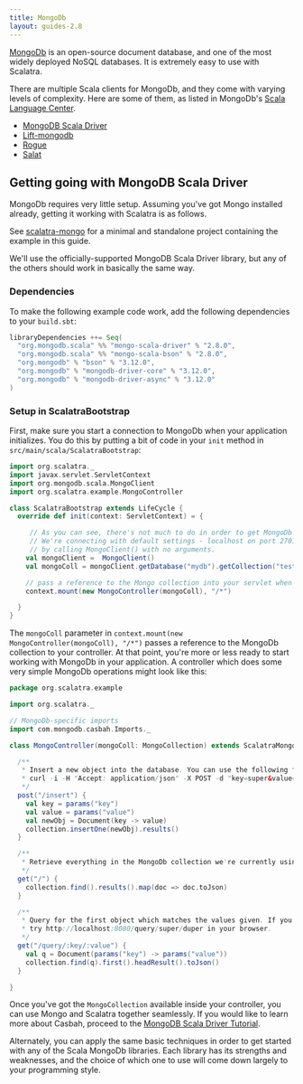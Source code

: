 ```yaml
---
title: MongoDb
layout: guides-2.8
---
```


[MongoDb](http://mongodb.org) is an open-source document database, and one of the most widely deployed NoSQL databases. It is extremely easy to use with Scalatra.

There are multiple Scala clients for MongoDb, and they come with varying levels of complexity. Here are some of them, as listed in MongoDb's [Scala Language Center](http://docs.mongodb.org/ecosystem/drivers/scala/).

* [MongoDB Scala Driver](https://mongodb.github.io/mongo-scala-driver/)
* [Lift-mongodb](https://www.assembla.com/wiki/show/liftweb/MongoDB)
* [Rogue](https://github.com/foursquare/fsqio/tree/master/src/jvm/io/fsq/rogue)
* [Salat](https://github.com/salat/salat)

## Getting going with MongoDB Scala Driver

MongoDb requires very little setup. Assuming you've got Mongo installed already, getting it working with Scalatra is as follows.

<div class="alert alert-info">
  <span class="badge badge-info"><i class="glyphicon glyphicon-flag"></i></span>
  See
  <a href="https://github.com/scalatra/scalatra-website-examples/tree/master/{{<2-8-scalatra_short_version>}}/persistence/scalatra-mongo">scalatra-mongo</a>
  for a minimal and standalone project containing the example in this guide.
</div>

We'll use the officially-supported MongoDB Scala Driver library, but any of the others should work in basically the same way.

### Dependencies

To make the following example code work, add the following dependencies to your
`build.sbt`:

```sbt
libraryDependencies ++= Seq(
  "org.mongodb.scala" %% "mongo-scala-driver" % "2.8.0",
  "org.mongodb.scala" %% "mongo-scala-bson" % "2.8.0",
  "org.mongodb" % "bson" % "3.12.0",
  "org.mongodb" % "mongodb-driver-core" % "3.12.0",
  "org.mongodb" % "mongodb-driver-async" % "3.12.0"
)
```

### Setup in ScalatraBootstrap

First, make sure you start a connection to MongoDb when your application initializes. You do this by putting a bit of code in your `init` method in `src/main/scala/ScalatraBootstrap`:

```scala
import org.scalatra._
import javax.servlet.ServletContext
import org.mongodb.scala.MongoClient
import org.scalatra.example.MongoController

class ScalatraBootstrap extends LifeCycle {
  override def init(context: ServletContext) = {

     // As you can see, there's not much to do in order to get MongoDb working with Scalatra.
     // We're connecting with default settings - localhost on port 27017 -
     // by calling MongoClient() with no arguments.
    val mongoClient =  MongoClient()
    val mongoColl = mongoClient.getDatabase("mydb").getCollection("test_data")

    // pass a reference to the Mongo collection into your servlet when you mount it at application start:
    context.mount(new MongoController(mongoColl), "/*")

  }
}
```

The `mongoColl` parameter in `context.mount(new MongoController(mongoColl), "/*")` passes a reference to the MongoDb collection to your controller. At that point, you're more or less ready to start working with MongoDb in your application. A controller which does some very simple MongoDb operations might look like this:


```scala
package org.scalatra.example

import org.scalatra._

// MongoDb-specific imports
import com.mongodb.casbah.Imports._

class MongoController(mongoColl: MongoCollection) extends ScalatraMongoExample {

  /**
   * Insert a new object into the database. You can use the following from your console to try it out:
   * curl -i -H "Accept: application/json" -X POST -d "key=super&value=duper" http://localhost:8080/insert
   */
  post("/insert") {
    val key = params("key")
    val value = params("value")
    val newObj = Document(key -> value)
    collection.insertOne(newObj).results()
  }

  /**
   * Retrieve everything in the MongoDb collection we're currently using.
   */
  get("/") {
    collection.find().results().map(doc => doc.toJson)
  }

  /**
   * Query for the first object which matches the values given. If you copy/pasted the insert example above,
   * try http://localhost:8080/query/super/duper in your browser.
   */
  get("/query/:key/:value") {
    val q = Document(params("key") -> params("value"))
    collection.find(q).first().headResult().toJson()
  }

}
```

Once you've got the `MongoCollection` available inside your controller, you can use Mongo and Scalatra together seamlessly. If you would like to learn more about Casbah, proceed to the [MongoDB Scala Driver Tutorial](https://mongodb.github.io/mongo-scala-driver/2.8/getting-started/).

Alternately, you can apply the same basic techniques in order to get started with any of the Scala MongoDb libraries. Each library has its strengths and weaknesses, and the choice of which one to use will come down largely to your programming style.
